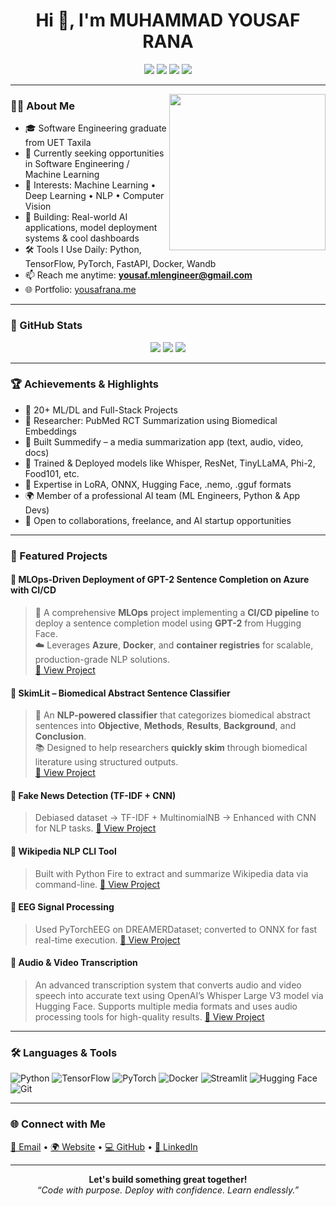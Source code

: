 <h1 align="center">Hi 👋, I'm MUHAMMAD YOUSAF RANA</h1>

<p align="center">
  <a href="https://github.com/Muhammadyousafrana"><img src="https://img.shields.io/github/followers/Muhammadyousafrana?label=Follow&style=social"></a>
  <a href="mailto:yousaf.mlengineer@gmail.com"><img src="https://img.shields.io/badge/Email-D14836?style=flat&logo=gmail&logoColor=white"></a>
  <a href="https://yousafrana.me/"><img src="https://img.shields.io/badge/Website-Visit-blue?style=flat&logo=google-chrome"></a>
  <a href="https://www.linkedin.com/in/muhammad-yousaf-rana-a96637234/"><img src="https://img.shields.io/badge/LinkedIn-Connect-blue?style=flat&logo=linkedin"></a>
</p>

---

<img align="right" src="https://media.giphy.com/media/qgQUggAC3Pfv687qPC/giphy.gif" width="250">

### 👨‍💻 About Me

- 🎓 Software Engineering graduate from UET Taxila
- 💼 Currently seeking opportunities in Software Engineering / Machine Learning
- 🧠 Interests: Machine Learning • Deep Learning • NLP • Computer Vision
- 🚀 Building: Real-world AI applications, model deployment systems & cool dashboards
- 🛠️ Tools I Use Daily: Python, TensorFlow, PyTorch, FastAPI, Docker, Wandb
- 📫 Reach me anytime: **yousaf.mlengineer@gmail.com**
- 🌐 Portfolio: [yousafrana.me](https://yousafrana.me/)

---

### 🚀 GitHub Stats

<p align="center">
  <img src="https://github-readme-stats.vercel.app/api?username=Muhammadyousafrana&show_icons=true&theme=github_dark" />
  <img src="https://github-readme-streak-stats.herokuapp.com/?user=Muhammadyousafrana&theme=github-dark-blue" />
  <img src="https://github-readme-stats.vercel.app/api/top-langs/?username=Muhammadyousafrana&layout=compact&theme=github_dark" />
</p>

---

### 🏆 Achievements & Highlights

- 📌 20+ ML/DL and Full-Stack Projects
- 🧪 Researcher: PubMed RCT Summarization using Biomedical Embeddings
- 🤖 Built Summedify – a media summarization app (text, audio, video, docs)
- 🧠 Trained & Deployed models like Whisper, ResNet, TinyLLaMA, Phi-2, Food101, etc.
- 🧩 Expertise in LoRA, ONNX, Hugging Face, .nemo, .gguf formats
- 🌍 Member of a professional AI team (ML Engineers, Python & App Devs)
- 💼 Open to collaborations, freelance, and AI startup opportunities

---

### 📂 Featured Projects

#### 🤖 MLOps-Driven Deployment of GPT-2 Sentence Completion on Azure with CI/CD
> 🚀 A comprehensive **MLOps** project implementing a **CI/CD pipeline** to deploy a sentence completion model using **GPT-2** from Hugging Face.  
> ☁️ Leverages **Azure**, **Docker**, and **container registries** for scalable, production-grade NLP solutions.  
[🔗 View Project](https://github.com/Muhammadyousafrana/huggingface-azure-acr)

#### 🧬 SkimLit – Biomedical Abstract Sentence Classifier
> 🧠 An **NLP-powered classifier** that categorizes biomedical abstract sentences into **Objective**, **Methods**, **Results**, **Background**, and **Conclusion**.  
> 📚 Designed to help researchers **quickly skim** through biomedical literature using structured outputs.  
[🔗 View Project](https://www.kaggle.com/code/josephengineer112/pub-med-rct-summary)

#### 📰 Fake News Detection (TF-IDF + CNN)
> Debiased dataset → TF-IDF + MultinomialNB → Enhanced with CNN for NLP tasks.
[🔗 View Project](https://colab.research.google.com/drive/1VmC5n7aAd1Kq_SacJsYg3hBx6MjNTxET?usp=sharing)

#### 🧾 Wikipedia NLP CLI Tool
> Built with Python Fire to extract and summarize Wikipedia data via command-line.
[🔗 View Project](https://github.com/Muhammadyousafrana/NLP_project_with_python_Fire)

#### 🧠 EEG Signal Processing
> Used PyTorchEEG on DREAMERDataset; converted to ONNX for fast real-time execution.
[🔗 View Project](https://colab.research.google.com/drive/1QYzbt_zX_pZO2LWkt_aumfYf9Maqb8Rn?usp=sharing)

#### 🎥 Audio & Video Transcription
> An advanced transcription system that converts audio and video speech into accurate text using OpenAI’s Whisper Large V3 model via Hugging Face. Supports multiple media formats and uses audio processing tools for high-quality results.
[🔗 View Project](https://myousafrana-audio-video-transcription.hf.space/docs)

---

### 🛠️ Languages & Tools

![Python](https://img.shields.io/badge/-Python-333333?style=flat&logo=python)
![TensorFlow](https://img.shields.io/badge/-TensorFlow-333333?style=flat&logo=tensorflow)
![PyTorch](https://img.shields.io/badge/-PyTorch-333333?style=flat&logo=pytorch)
![Docker](https://img.shields.io/badge/-Docker-333333?style=flat&logo=docker)
![Streamlit](https://img.shields.io/badge/-Streamlit-333333?style=flat&logo=streamlit)
![Hugging Face](https://img.shields.io/badge/-Hugging%20Face-333333?style=flat&logo=huggingface)
![Git](https://img.shields.io/badge/-Git-333333?style=flat&logo=git)

---


### 🌐 Connect with Me

<a href="mailto:yousaf.mlengineer@gmail.com">📩 Email</a> • 
<a href="https://yousafrana.me/">🌍 Website</a> • 
<a href="https://github.com/Muhammadyousafrana">💻 GitHub</a> • 
<a href="https://www.linkedin.com/in/muhammad-yousaf-rana-a96637234/">🔗 LinkedIn</a>

---

<p align="center">
  <strong>Let's build something great together!</strong><br/>
  <em>“Code with purpose. Deploy with confidence. Learn endlessly.”</em>
</p>
